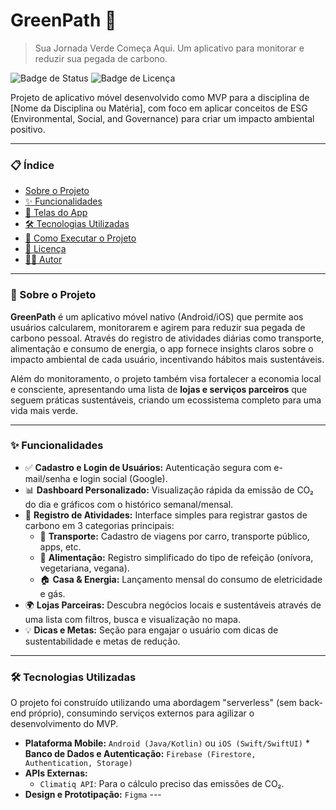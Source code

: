 # GreenPath 🍃

> Sua Jornada Verde Começa Aqui. Um aplicativo para monitorar e reduzir sua pegada de carbono.

![Badge de Status](https://img.shields.io/badge/status-em%20desenvolvimento-yellow)
![Badge de Licença](https://img.shields.io/badge/license-MIT-green)

Projeto de aplicativo móvel desenvolvido como MVP para a disciplina de [Nome da Disciplina ou Matéria], com foco em aplicar conceitos de ESG (Environmental, Social, and Governance) para criar um impacto ambiental positivo.

---

### 📋 Índice

* [Sobre o Projeto](#-sobre-o-projeto)
* [✨ Funcionalidades](#-funcionalidades)
* [📱 Telas do App](#-telas-do-app)
* [🛠️ Tecnologias Utilizadas](#️-tecnologias-utilizadas)
* [🚀 Como Executar o Projeto](#-como-executar-o-projeto)
* [📝 Licença](#-licença)
* [👨‍💻 Autor](#-autor)

---

### 📌 Sobre o Projeto

**GreenPath** é um aplicativo móvel nativo (Android/iOS) que permite aos usuários calcularem, monitorarem e agirem para reduzir sua pegada de carbono pessoal. Através do registro de atividades diárias como transporte, alimentação e consumo de energia, o app fornece insights claros sobre o impacto ambiental de cada usuário, incentivando hábitos mais sustentáveis.

Além do monitoramento, o projeto também visa fortalecer a economia local e consciente, apresentando uma lista de **lojas e serviços parceiros** que seguem práticas sustentáveis, criando um ecossistema completo para uma vida mais verde.

---

### ✨ Funcionalidades

-   ✅ **Cadastro e Login de Usuários:** Autenticação segura com e-mail/senha e login social (Google).
-   📊 **Dashboard Personalizado:** Visualização rápida da emissão de CO₂ do dia e gráficos com o histórico semanal/mensal.
-   📝 **Registro de Atividades:** Interface simples para registrar gastos de carbono em 3 categorias principais:
    -   🚗 **Transporte:** Cadastro de viagens por carro, transporte público, apps, etc.
    -   🍔 **Alimentação:** Registro simplificado do tipo de refeição (onívora, vegetariana, vegana).
    -   🏠 **Casa & Energia:** Lançamento mensal do consumo de eletricidade e gás.
-   🌍 **Lojas Parceiras:** Descubra negócios locais e sustentáveis através de uma lista com filtros, busca e visualização no mapa.
-   💡 **Dicas e Metas:** Seção para engajar o usuário com dicas de sustentabilidade e metas de redução.

---

### 🛠️ Tecnologias Utilizadas

O projeto foi construído utilizando uma abordagem "serverless" (sem back-end próprio), consumindo serviços externos para agilizar o desenvolvimento do MVP.

* **Plataforma Mobile:** `Android (Java/Kotlin)` ou `iOS (Swift/SwiftUI)` * **Banco de Dados e Autenticação:** `Firebase (Firestore, Authentication, Storage)`
* **APIs Externas:**
    * `Climatiq API`: Para o cálculo preciso das emissões de CO₂.
* **Design e Prototipação:** `Figma` ---

